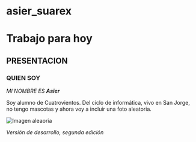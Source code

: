 # asier_suarex
# Trabajo para hoy


## PRESENTACION

### QUIEN SOY

_MI NOMBRE ES **Asier**_

Soy alumno de Cuatrovientos. Del ciclo de informática, vivo en San Jorge, no tengo mascotas y ahora voy a incluir una foto aleatoria.

![Imagen aleaoria](https://1.bp.blogspot.com/-79DdxzZkDog/T76QV6v5IuI/AAAAAAAAAEY/6DzpGZzsmfA/s320/homerocatolico_456_336.jpg)

_Versión de desarrollo, segunda edición_
